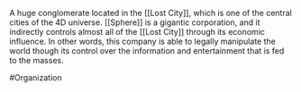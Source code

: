 A huge conglomerate located in the <span class="political-bodies-places">[[Lost City]]</span>, which is one of the central cities of the 4D universe.
<span class="miscellaneous">[[Sphere]]</span> is a gigantic corporation, and it indirectly controls almost all of the <span class="political-bodies-places">[[Lost City]]</span> through its economic influence.
In other words, this company is able to legally manipulate the world though its control over the information and entertainment that is fed to the masses.

#Organization